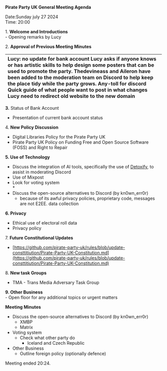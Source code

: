 

**Pirate Party UK General Meeting Agenda**

Date:Sunday  july 27 2024  
Time: 20:00

1\. **Welcome and Introductions**  
   \- Opening remarks by Lucy

2\. **Approval of Previous Meeting Minutes**

| Lucy: no update for bank account		 				 Lucy asks if anyone knows or has artistic skills to help design some posters that can be used to promote the party. Thedevineass and Aileron have been added to the moderation team on Discord to help keep the place tidy while the party grows. Any-toll for discord Quick guide of what people want to post in what changes Lucy need to redirect old website to the new domain |
| :---- |

**3\.** Status of Bank Account

*  Presentation of current bank account status 

4\. **New Policy Discussion**

* Digital Libraries Policy for the Pirate Party UK  
* Pirate Party UK Policy on Funding Free and Open Source Software (FOSS) and Right to Repair

**5\. Use of Technology**

* Discuss the integration of AI tools, specifically the use of [Detoxify](https://github.com/unitaryai/detoxify), to assist in moderating Discord  
* Use of Mixpost  
* Look for voting system  
  *   
* Discuss the open-source alternatives to Discord (by kn0wn\_err0r)  
  * because of its awful privacy policies, proprietary code, messages are not E2EE. data collection

**6\. Privacy**

* Ethical use of electoral roll data  
* Privacy policy

7\. **Future Constitutional Updates**

- [https://github.com/pirate-party-uk/rules/blob/update-consttitiution/Pirate-Party-UK-Constitution.md](https://github.com/pirate-party-uk/rules/blob/update-consttitiution/Pirate-Party-UK-Constitution.md)

8\. **New task Groups**

- TMA \- Trans Media Adversary Task Group 

**9\. Other Business**    
   \- Open floor for any additional topics or urgent matters

**Meeting Minutes**

* Discuss the open-source alternatives to Discord (by kn0wn\_err0r)  
  * XMBP  
  * Matrix  
* Voting system  
  * Check what other party do  
    * Iceland and Czech Republic  
* Other Business  
  * Outline foreign policy (optionally defence)

Meeting ended 20:24.